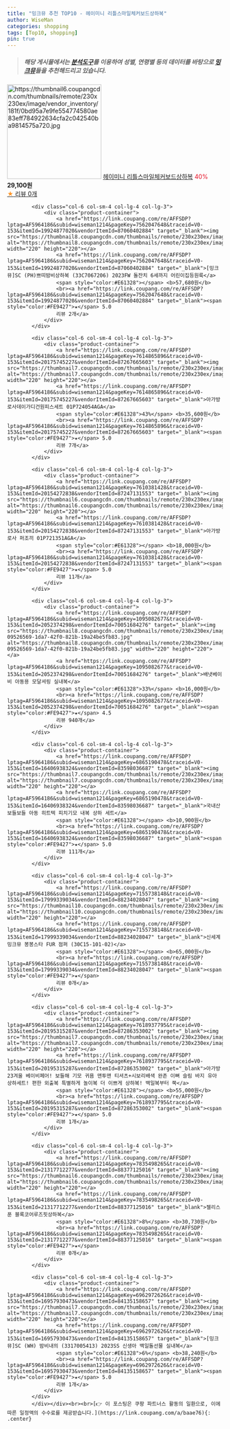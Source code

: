 ```yaml
---
title: "밍크뮤 추천 TOP10 - 헤이미니 리틀스마일체커보드상하복"
author: WiseMan
categories: shopping
tags: [Top10, shopping]
pin: true
---
```


> ##### 해당 게시물에서는 [**분석도구**](https://itemscout.io/)를 이용하여 **성별**, **연령별** 등의 데이터를 바탕으로 [**밍크뮤**](https://link.coupang.com/a/baae76)들을 추천해드리고 있습니다.
<div class="container"><div class="row">
            <div class="col-6 col-sm-4 col-lg-4 col-lg-3">
                <div class="product-container">
                    <a href="https://link.coupang.com/re/AFFSDP?lptag=AF5964186&subid=wiseman1214&pageKey=7842320260&traceid=V0-153&itemId=21352287300&vendorItemId=88409921304" target="_blank"><img src="https://thumbnail6.coupangcdn.com/thumbnails/remote/230x230ex/image/vendor_inventory/181f/0bd95a7e9fe554774580ae83eff784922634cfa2c042540ba9814575a720.jpg" alt="https://thumbnail6.coupangcdn.com/thumbnails/remote/230x230ex/image/vendor_inventory/181f/0bd95a7e9fe554774580ae83eff784922634cfa2c042540ba9814575a720.jpg" width="220" height="220"></a>
                    <a href="https://link.coupang.com/re/AFFSDP?lptag=AF5964186&subid=wiseman1214&pageKey=7842320260&traceid=V0-153&itemId=21352287300&vendorItemId=88409921304" target="_blank">헤이미니 리틀스마일체커보드상하복</a>
                    <span style="color:#E61328">40%</span> <b>29,100원</b>
                    <br><a href="https://link.coupang.com/re/AFFSDP?lptag=AF5964186&subid=wiseman1214&pageKey=7842320260&traceid=V0-153&itemId=21352287300&vendorItemId=88409921304" target="_blank"><span style="color:#FE9427">★</span> 
                    리뷰 0개</a>
                </div>
            </div>
            
            <div class="col-6 col-sm-4 col-lg-4 col-lg-3">
                <div class="product-container">
                    <a href="https://link.coupang.com/re/AFFSDP?lptag=AF5964186&subid=wiseman1214&pageKey=7562047648&traceid=V0-153&itemId=19924877020&vendorItemId=87060402884" target="_blank"><img src="https://thumbnail8.coupangcdn.com/thumbnails/remote/230x230ex/image/vendor_inventory/fb5b/b4ba643facdaa207399761b563659284c2a24324d2dfe0940332c8cde3e3.jpg" alt="https://thumbnail8.coupangcdn.com/thumbnails/remote/230x230ex/image/vendor_inventory/fb5b/b4ba643facdaa207399761b563659284c2a24324d2dfe0940332c8cde3e3.jpg" width="220" height="220"></a>
                    <a href="https://link.coupang.com/re/AFFSDP?lptag=AF5964186&subid=wiseman1214&pageKey=7562047648&traceid=V0-153&itemId=19924877020&vendorItemId=87060402884" target="_blank">[밍크뮤]SC (PH)쁘띠밤비상하복 (33C7067206) 2023FW 돌잔치 6세까지 어린이집등원룩</a>
                    <span style="color:#E61328"></span> <b>57,680원</b>
                    <br><a href="https://link.coupang.com/re/AFFSDP?lptag=AF5964186&subid=wiseman1214&pageKey=7562047648&traceid=V0-153&itemId=19924877020&vendorItemId=87060402884" target="_blank"><span style="color:#FE9427">★</span> 5.0
                    리뷰 2개</a>
                </div>
            </div>
            
            <div class="col-6 col-sm-4 col-lg-4 col-lg-3">
                <div class="product-container">
                    <a href="https://link.coupang.com/re/AFFSDP?lptag=AF5964186&subid=wiseman1214&pageKey=7614865896&traceid=V0-153&itemId=20175745227&vendorItemId=87267665603" target="_blank"><img src="https://thumbnail7.coupangcdn.com/thumbnails/remote/230x230ex/image/vendor_inventory/0ad0/e288875a1e99f2a05f654c39c39f8686697870473d163de351d48f8a0d8b.jpg" alt="https://thumbnail7.coupangcdn.com/thumbnails/remote/230x230ex/image/vendor_inventory/0ad0/e288875a1e99f2a05f654c39c39f8686697870473d163de351d48f8a0d8b.jpg" width="220" height="220"></a>
                    <a href="https://link.coupang.com/re/AFFSDP?lptag=AF5964186&subid=wiseman1214&pageKey=7614865896&traceid=V0-153&itemId=20175745227&vendorItemId=87267665603" target="_blank">아가방 로사데이가디건원피스세트 01P724054AGA</a>
                    <span style="color:#E61328">43%</span> <b>35,600원</b>
                    <br><a href="https://link.coupang.com/re/AFFSDP?lptag=AF5964186&subid=wiseman1214&pageKey=7614865896&traceid=V0-153&itemId=20175745227&vendorItemId=87267665603" target="_blank"><span style="color:#FE9427">★</span> 5.0
                    리뷰 7개</a>
                </div>
            </div>
            
            <div class="col-6 col-sm-4 col-lg-4 col-lg-3">
                <div class="product-container">
                    <a href="https://link.coupang.com/re/AFFSDP?lptag=AF5964186&subid=wiseman1214&pageKey=7610381428&traceid=V0-153&itemId=20154272838&vendorItemId=87247131553" target="_blank"><img src="https://thumbnail6.coupangcdn.com/thumbnails/remote/230x230ex/image/vendor_inventory/1ac4/2691194f84e8fcc0766b3a4806d9f1c5b69d71b9e18b81d0dc26849c41df.jpg" alt="https://thumbnail6.coupangcdn.com/thumbnails/remote/230x230ex/image/vendor_inventory/1ac4/2691194f84e8fcc0766b3a4806d9f1c5b69d71b9e18b81d0dc26849c41df.jpg" width="220" height="220"></a>
                    <a href="https://link.coupang.com/re/AFFSDP?lptag=AF5964186&subid=wiseman1214&pageKey=7610381428&traceid=V0-153&itemId=20154272838&vendorItemId=87247131553" target="_blank">아가방 로사 퍼조끼 01P721351AGA</a>
                    <span style="color:#E61328"></span> <b>18,000원</b>
                    <br><a href="https://link.coupang.com/re/AFFSDP?lptag=AF5964186&subid=wiseman1214&pageKey=7610381428&traceid=V0-153&itemId=20154272838&vendorItemId=87247131553" target="_blank"><span style="color:#FE9427">★</span> 5.0
                    리뷰 11개</a>
                </div>
            </div>
            
            <div class="col-6 col-sm-4 col-lg-4 col-lg-3">
                <div class="product-container">
                    <a href="https://link.coupang.com/re/AFFSDP?lptag=AF5964186&subid=wiseman1214&pageKey=1095082677&traceid=V0-153&itemId=2052374298&vendorItemId=70051684276" target="_blank"><img src="https://thumbnail8.coupangcdn.com/thumbnails/remote/230x230ex/image/retail/images/6433318259402134-09526569-1da7-42f0-821b-19a24be5fb83.jpg" alt="https://thumbnail8.coupangcdn.com/thumbnails/remote/230x230ex/image/retail/images/6433318259402134-09526569-1da7-42f0-821b-19a24be5fb83.jpg" width="220" height="220"></a>
                    <a href="https://link.coupang.com/re/AFFSDP?lptag=AF5964186&subid=wiseman1214&pageKey=1095082677&traceid=V0-153&itemId=2052374298&vendorItemId=70051684276" target="_blank">배냇베이비 아동용 모달셔링 실내복</a>
                    <span style="color:#E61328">33%</span> <b>16,000원</b>
                    <br><a href="https://link.coupang.com/re/AFFSDP?lptag=AF5964186&subid=wiseman1214&pageKey=1095082677&traceid=V0-153&itemId=2052374298&vendorItemId=70051684276" target="_blank"><span style="color:#FE9427">★</span> 4.5
                    리뷰 940개</a>
                </div>
            </div>
            
            <div class="col-6 col-sm-4 col-lg-4 col-lg-3">
                <div class="product-container">
                    <a href="https://link.coupang.com/re/AFFSDP?lptag=AF5964186&subid=wiseman1214&pageKey=6865190478&traceid=V0-153&itemId=16406938324&vendorItemId=83598036687" target="_blank"><img src="https://thumbnail7.coupangcdn.com/thumbnails/remote/230x230ex/image/vendor_inventory/4c80/f686bfc9497b59413ddaa30d3fc6ba382061acdf080660c1633cca93ca30.jpg" alt="https://thumbnail7.coupangcdn.com/thumbnails/remote/230x230ex/image/vendor_inventory/4c80/f686bfc9497b59413ddaa30d3fc6ba382061acdf080660c1633cca93ca30.jpg" width="220" height="220"></a>
                    <a href="https://link.coupang.com/re/AFFSDP?lptag=AF5964186&subid=wiseman1214&pageKey=6865190478&traceid=V0-153&itemId=16406938324&vendorItemId=83598036687" target="_blank">국내산 보들보들 아동 히트텍 피치기모 내복 상하 세트</a>
                    <span style="color:#E61328"></span> <b>10,900원</b>
                    <br><a href="https://link.coupang.com/re/AFFSDP?lptag=AF5964186&subid=wiseman1214&pageKey=6865190478&traceid=V0-153&itemId=16406938324&vendorItemId=83598036687" target="_blank"><span style="color:#FE9427">★</span> 5.0
                    리뷰 111개</a>
                </div>
            </div>
            
            <div class="col-6 col-sm-4 col-lg-4 col-lg-3">
                <div class="product-container">
                    <a href="https://link.coupang.com/re/AFFSDP?lptag=AF5964186&subid=wiseman1214&pageKey=7155738148&traceid=V0-153&itemId=17999339034&vendorItemId=88234028047" target="_blank"><img src="https://thumbnail10.coupangcdn.com/thumbnails/remote/230x230ex/image/vendor_inventory/2afa/d057ad94efd8c7b8d2a0d64598809e1f28713af62105bfe699d51ac67492.png" alt="https://thumbnail10.coupangcdn.com/thumbnails/remote/230x230ex/image/vendor_inventory/2afa/d057ad94efd8c7b8d2a0d64598809e1f28713af62105bfe699d51ac67492.png" width="220" height="220"></a>
                    <a href="https://link.coupang.com/re/AFFSDP?lptag=AF5964186&subid=wiseman1214&pageKey=7155738148&traceid=V0-153&itemId=17999339034&vendorItemId=88234028047" target="_blank">신세계 밍크뮤 봉봉스타 FUR 점퍼 (30C15-101-02)</a>
                    <span style="color:#E61328"></span> <b>65,000원</b>
                    <br><a href="https://link.coupang.com/re/AFFSDP?lptag=AF5964186&subid=wiseman1214&pageKey=7155738148&traceid=V0-153&itemId=17999339034&vendorItemId=88234028047" target="_blank"><span style="color:#FE9427">★</span> 
                    리뷰 0개</a>
                </div>
            </div>
            
            <div class="col-6 col-sm-4 col-lg-4 col-lg-3">
                <div class="product-container">
                    <a href="https://link.coupang.com/re/AFFSDP?lptag=AF5964186&subid=wiseman1214&pageKey=7618937795&traceid=V0-153&itemId=20195315287&vendorItemId=87286353002" target="_blank"><img src="https://thumbnail7.coupangcdn.com/thumbnails/remote/230x230ex/image/vendor_inventory/8f71/e018d79233a02288afb202b59a3fbd12ced4fe4ff6e15729361d7df48a77.jpg" alt="https://thumbnail7.coupangcdn.com/thumbnails/remote/230x230ex/image/vendor_inventory/8f71/e018d79233a02288afb202b59a3fbd12ced4fe4ff6e15729361d7df48a77.jpg" width="220" height="220"></a>
                    <a href="https://link.coupang.com/re/AFFSDP?lptag=AF5964186&subid=wiseman1214&pageKey=7618937795&traceid=V0-153&itemId=20195315287&vendorItemId=87286353002" target="_blank">아가방 23겨울 베이비페어! 보들해 기모 귀욤 맨투맨 티셔츠+시보리배색 완존 이뻐 슬림 바지 유아 상하세트! 편한 외출복 특별하게 놀이복 더 이쁘게 상하복! 백일복부터 쭉</a>
                    <span style="color:#E61328"></span> <b>55,000원</b>
                    <br><a href="https://link.coupang.com/re/AFFSDP?lptag=AF5964186&subid=wiseman1214&pageKey=7618937795&traceid=V0-153&itemId=20195315287&vendorItemId=87286353002" target="_blank"><span style="color:#FE9427">★</span> 5.0
                    리뷰 1개</a>
                </div>
            </div>
            
            <div class="col-6 col-sm-4 col-lg-4 col-lg-3">
                <div class="product-container">
                    <a href="https://link.coupang.com/re/AFFSDP?lptag=AF5964186&subid=wiseman1214&pageKey=7835498265&traceid=V0-153&itemId=21317712277&vendorItemId=88377125016" target="_blank"><img src="https://thumbnail6.coupangcdn.com/thumbnails/remote/230x230ex/image/vendor_inventory/1172/784ac72ead5d13289d9f09c42c270710e4b807cd6f9acd0ea22b69d442e5.jpg" alt="https://thumbnail6.coupangcdn.com/thumbnails/remote/230x230ex/image/vendor_inventory/1172/784ac72ead5d13289d9f09c42c270710e4b807cd6f9acd0ea22b69d442e5.jpg" width="220" height="220"></a>
                    <a href="https://link.coupang.com/re/AFFSDP?lptag=AF5964186&subid=wiseman1214&pageKey=7835498265&traceid=V0-153&itemId=21317712277&vendorItemId=88377125016" target="_blank">젤리스푼 블록코어루즈핏상하복</a>
                    <span style="color:#E61328">8%</span> <b>30,730원</b>
                    <br><a href="https://link.coupang.com/re/AFFSDP?lptag=AF5964186&subid=wiseman1214&pageKey=7835498265&traceid=V0-153&itemId=21317712277&vendorItemId=88377125016" target="_blank"><span style="color:#FE9427">★</span> 
                    리뷰 0개</a>
                </div>
            </div>
            
            <div class="col-6 col-sm-4 col-lg-4 col-lg-3">
                <div class="product-container">
                    <a href="https://link.coupang.com/re/AFFSDP?lptag=AF5964186&subid=wiseman1214&pageKey=6962972626&traceid=V0-153&itemId=16957930473&vendorItemId=84135158657" target="_blank"><img src="https://thumbnail7.coupangcdn.com/thumbnails/remote/230x230ex/image/vendor_inventory/bc1e/6943df624ec2f5798776eec98a4400fa69d1a46f8ed5c987a8127e463f3d.jpg" alt="https://thumbnail7.coupangcdn.com/thumbnails/remote/230x230ex/image/vendor_inventory/bc1e/6943df624ec2f5798776eec98a4400fa69d1a46f8ed5c987a8127e463f3d.jpg" width="220" height="220"></a>
                    <a href="https://link.coupang.com/re/AFFSDP?lptag=AF5964186&subid=wiseman1214&pageKey=6962972626&traceid=V0-153&itemId=16957930473&vendorItemId=84135158657" target="_blank">[밍크뮤]SC (WH) 밤비내의 (3317005413) 2023SS 신생아 백일돌선물 실내복</a>
                    <span style="color:#E61328">6%</span> <b>38,240원</b>
                    <br><a href="https://link.coupang.com/re/AFFSDP?lptag=AF5964186&subid=wiseman1214&pageKey=6962972626&traceid=V0-153&itemId=16957930473&vendorItemId=84135158657" target="_blank"><span style="color:#FE9427">★</span> 5.0
                    리뷰 1개</a>
                </div>
            </div>
            </div></div><br><br>[👉 이 포스팅은 쿠팡 파트너스 활동의 일환으로, 이에 따른 일정액의 수수료를 제공받습니다.](https://link.coupang.com/a/baae76){: .center}